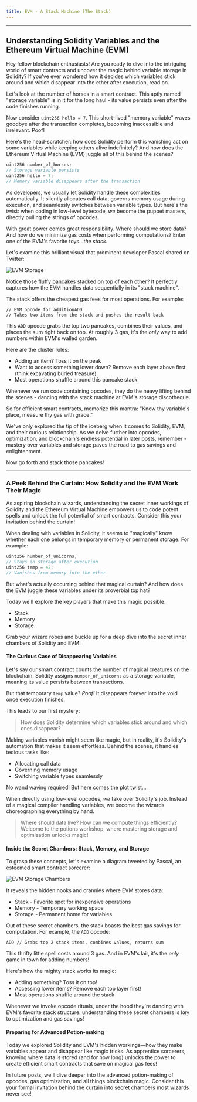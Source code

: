 ```yaml
---
title: EVM - A Stack Machine (The Stack)
---
```


---

## Understanding Solidity Variables and the Ethereum Virtual Machine (EVM)

Hey fellow blockchain enthusiasts! Are you ready to dive into the intriguing world of smart contracts and uncover the magic behind variable storage in Solidity? If you've ever wondered how it decides which variables stick around and which disappear into the ether after execution, read on.

Let's look at the number of horses in a smart contract. This aptly named "storage variable" is in it for the long haul - its value persists even after the code finishes running.

Now consider `uint256 hello = 7`. This short-lived "memory variable" waves goodbye after the transaction completes, becoming inaccessible and irrelevant. Poof!

Here's the head-scratcher: how does Solidity perform this vanishing act on some variables while keeping others alive indefinitely? And how does the Ethereum Virtual Machine (EVM) juggle all of this behind the scenes?

```js
uint256 number_of_horses;
// Storage variable persists
uint256 hello = 7;
// Memory variable disappears after the transaction
```

As developers, we usually let Solidity handle these complexities automatically. It silently allocates call data, governs memory usage during execution, and seamlessly switches between variable types. But here's the twist: when coding in low-level bytecode, _we_ become the puppet masters, directly pulling the strings of opcodes.

With great power comes great responsibility. Where should we store data? And how do we minimize gas costs when performing computations? Enter one of the EVM's favorite toys..._the stack_.

Let's examine this brilliant visual that prominent developer Pascal shared on Twitter:

![EVM Storage](https://cdn.videotap.com/618/screenshots/RFUsm7dF6BfzgQ1WsPBv-150.17.png)

Notice those fluffy pancakes stacked on top of each other? It perfectly captures how the EVM handles data sequentially in its "stack machine".

The stack offers the cheapest gas fees for most operations. For example:

```assembly
// EVM opcode for additionADD
// Takes two items from the stack and pushes the result back
```

This `ADD` opcode grabs the top two pancakes, combines their values, and places the sum right back on top. At roughly 3 gas, it's the _only_ way to add numbers within EVM's walled garden.

Here are the cluster rules:

- Adding an item? Toss it on the peak
- Want to access something lower down? Remove each layer above first (think excavating buried treasure)
- Most operations shuffle around this pancake stack

Whenever we run code containing opcodes, they do the heavy lifting behind the scenes - dancing with the stack machine at EVM's storage discotheque.

So for efficient smart contracts, memorize this mantra: "Know thy variable's place, measure thy gas with grace."

We've only explored the tip of the iceberg when it comes to Solidity, EVM, and their curious relationship. As we delve further into opcodes, optimization, and blockchain's endless potential in later posts, remember - mastery over variables and storage paves the road to gas savings and enlightenment.

Now go forth and stack those pancakes!

---

### A Peek Behind the Curtain: How Solidity and the EVM Work Their Magic

As aspiring blockchain wizards, understanding the secret inner workings of Solidity and the Ethereum Virtual Machine empowers us to code potent spells and unlock the full potential of smart contracts. Consider this your invitation behind the curtain!

When dealing with variables in Solidity, it seems to "magically" know whether each one belongs in temporary memory or permanent storage. For example:

```js
uint256 number_of_unicorns;
// Stays in storage after execution
uint256 temp = 42;
// Vanishes from memory into the ether
```

But what's actually occurring behind that magical curtain? And how does the EVM juggle these variables under its proverbial top hat?

Today we'll explore the key players that make this magic possible:

- Stack
- Memory
- Storage

Grab your wizard robes and buckle up for a deep dive into the secret inner chambers of Solidity and EVM!

#### The Curious Case of Disappearing Variables

Let's say our smart contract counts the number of magical creatures on the blockchain. Solidity assigns `number_of_unicorns` as a storage variable, meaning its value persists between transactions.

But that temporary `temp` value? _Poof!_ It disappears forever into the void once execution finishes.

This leads to our first mystery:

> How does Solidity determine which variables stick around and which ones disappear?

Making variables vanish might seem like magic, but in reality, it's Solidity's automation that makes it seem effortless. Behind the scenes, it handles tedious tasks like:

- Allocating call data
- Governing memory usage
- Switching variable types seamlessly

No wand waving required! But here comes the plot twist...

When directly using low-level opcodes, _we_ take over Solidity's job. Instead of a magical compiler handling variables, we become the wizards choreographing everything by hand.

> Where should data live? How can we compute things efficiently? Welcome to the potions workshop, where mastering storage and optimization unlocks magic!

#### Inside the Secret Chambers: Stack, Memory, and Storage

To grasp these concepts, let's examine a diagram tweeted by Pascal, an esteemed smart contract sorcerer:

![EVM Storage Chambers](https://cdn.videotap.com/618/screenshots/RFUsm7dF6BfzgQ1WsPBv-150.17.png)

It reveals the hidden nooks and crannies where EVM stores data:

- Stack - Favorite spot for inexpensive operations
- Memory - Temporary working space
- Storage - Permanent home for variables

Out of these secret chambers, the stack boasts the best gas savings for computation. For example, the `ADD` opcode:

```solidity
ADD // Grabs top 2 stack items, combines values, returns sum
```

This thrifty little spell costs around 3 gas. And in EVM's lair, it's the _only_ game in town for adding numbers!

Here's how the mighty stack works its magic:

- Adding something? Toss it on top!
- Accessing lower items? Remove each top layer first!
- Most operations shuffle around the stack

Whenever we invoke opcode rituals, under the hood they're dancing with EVM's favorite stack structure. understanding these secret chambers is key to optimization and gas savings!

#### Preparing for Advanced Potion-making

Today we explored Solidity and EVM's hidden workings—how they make variables appear and disappear like magic tricks. As apprentice sorcerers, knowing where data is stored (and for how long) unlocks the power to create efficient smart contracts that save on magical gas fees!

In future posts, we'll dive deeper into the advanced potion-making of opcodes, gas optimization, and all things blockchain magic. Consider this your formal invitation behind the curtain into secret chambers most wizards never see!
